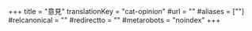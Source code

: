 +++
title = "意見"
translationKey = "cat-opinion"
#url = ""
#aliases = [""]
#relcanonical = ""
#redirectto = ""
#metarobots = "noindex"
+++
